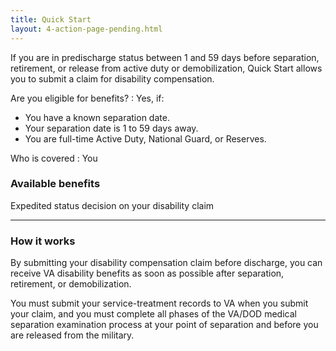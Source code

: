 ```yaml
---
title: Quick Start
layout: 4-action-page-pending.html
---
```


If you are in predischarge status between 1 and 59 days before separation, retirement, or release from active duty or demobilization, Quick Start allows you to submit a claim for disability compensation.

Are you eligible for benefits?
: Yes, if:

  -	You have a known separation date.
  -	Your separation date is 1 to 59 days away.
  -	You are full-time Active Duty, National Guard, or Reserves.

Who is covered
: You

### Available benefits

Expedited status decision on your disability claim

-----

### How it works

By submitting your disability compensation claim before discharge, you can receive VA disability benefits as soon as possible after separation, retirement, or demobilization.

You must submit your service-treatment records to VA when you submit your claim, and you must complete all phases of the VA/DOD medical separation examination process at your point of separation and before you are released from the military.
